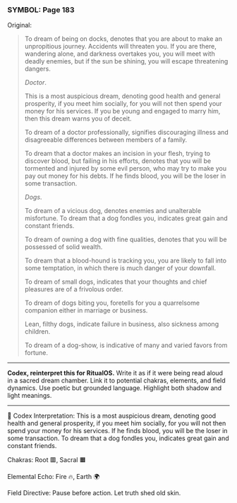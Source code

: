 ### SYMBOL: Page 183

Original:
> To dream of being on docks, denotes that you are about to make
> an unpropitious journey. Accidents will threaten you.
> If you are there, wandering alone, and darkness overtakes you,
> you will meet with deadly enemies, but if the sun be shining,
> you will escape threatening dangers.
> 
> 
> _Doctor_.
> 
> 
> This is a most auspicious dream, denoting good health and general prosperity,
> if you meet him socially, for you will not then spend your money for
> his services. If you be young and engaged to marry him, then this dream
> warns you of deceit.
> 
> 
> To dream of a doctor professionally, signifies discouraging illness
> and disagreeable differences between members of a family.
> 
> 
> To dream that a doctor makes an incision in your flesh,
> trying to discover blood, but failing in his efforts,
> denotes that you will be tormented and injured by some evil person,
> who may try to make you pay out money for his debts.
> If he finds blood, you will be the loser in some transaction.
> 
> 
> _Dogs_.
> 
> 
> To dream of a vicious dog, denotes enemies and unalterable misfortune.
> To dream that a dog fondles you, indicates great gain and constant friends.
> 
> 
> To dream of owning a dog with fine qualities, denotes that you
> will be possessed of solid wealth.
> 
> 
> To dream that a blood-hound is tracking you, you are likely to fall
> into some temptation, in which there is much danger of your downfall.
> 
> 
> To dream of small dogs, indicates that your thoughts and chief
> pleasures are of a frivolous order.
> 
> 
> To dream of dogs biting you, foretells for you a quarrelsome
> companion either in marriage or business.
> 
> 
> Lean, filthy dogs, indicate failure in business, also sickness among children.
> 
> 
> To dream of a dog-show, is indicative of many and varied favors from fortune.

---

**Codex, reinterpret this for RitualOS.**
Write it as if it were being read aloud in a sacred dream chamber.
Link it to potential chakras, elements, and field dynamics.
Use poetic but grounded language.
Highlight both shadow and light meanings.

---

🔁 Codex Interpretation:
This is a most auspicious dream, denoting good health and general prosperity, if you meet him socially, for you will not then spend your money for his services. If he finds blood, you will be the loser in some transaction. To dream that a dog fondles you, indicates great gain and constant friends.

Chakras: Root 🟥, Sacral 🟧

Elemental Echo: Fire 🔥, Earth 🌍

Field Directive: Pause before action. Let truth shed old skin.
